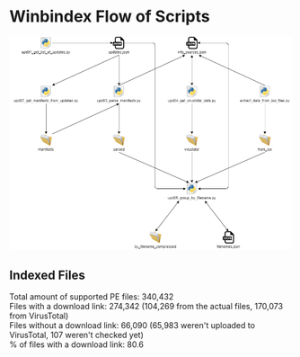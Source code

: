 # Winbindex Flow of Scripts

![winbindex-scripts-flow.png](winbindex-scripts-flow.png)

## Indexed Files

<!--FileStats-->
Total amount of supported PE files: 340,432  
Files with a download link: 274,342 (104,269 from the actual files, 170,073 from VirusTotal)  
Files without a download link: 66,090 (65,983 weren't uploaded to VirusTotal, 107 weren't checked yet)  
% of files with a download link: 80.6  
<!--/FileStats-->
